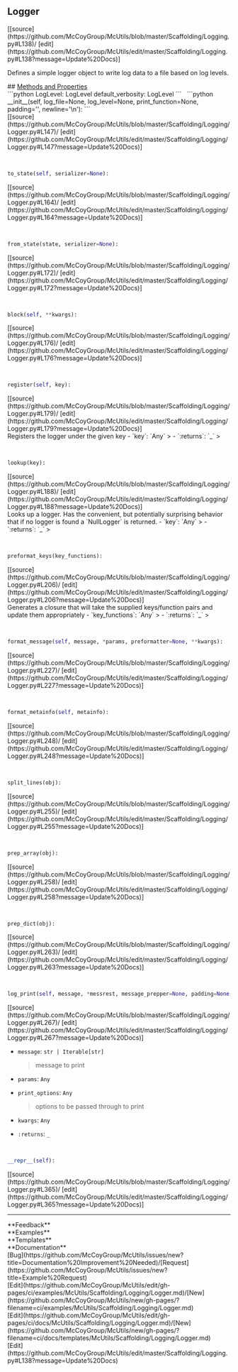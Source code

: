 ## <a id="McUtils.Scaffolding.Logging.Logger">Logger</a> 

<div class="docs-source-link" markdown="1">
[[source](https://github.com/McCoyGroup/McUtils/blob/master/Scaffolding/Logging.py#L138)/
[edit](https://github.com/McCoyGroup/McUtils/edit/master/Scaffolding/Logging.py#L138?message=Update%20Docs)]
</div>

Defines a simple logger object to write log data to a file based on log levels.







<div class="collapsible-section">
 <div class="collapsible-section collapsible-section-header" markdown="1">
## <a class="collapse-link" data-toggle="collapse" href="#methods" markdown="1"> Methods and Properties</a> <a class="float-right" data-toggle="collapse" href="#methods"><i class="fa fa-chevron-down"></i></a>
 </div>
 <div class="collapsible-section collapsible-section-body collapse show" id="methods" markdown="1">
 ```python
LogLevel: LogLevel
default_verbosity: LogLevel
```
<a id="McUtils.Scaffolding.Logging.Logger.__init__" class="docs-object-method">&nbsp;</a> 
```python
__init__(self, log_file=None, log_level=None, print_function=None, padding='', newline='\n'): 
```
<div class="docs-source-link" markdown="1">
[[source](https://github.com/McCoyGroup/McUtils/blob/master/Scaffolding/Logging/Logger.py#L147)/
[edit](https://github.com/McCoyGroup/McUtils/edit/master/Scaffolding/Logging/Logger.py#L147?message=Update%20Docs)]
</div>


<a id="McUtils.Scaffolding.Logging.Logger.to_state" class="docs-object-method">&nbsp;</a> 
```python
to_state(self, serializer=None): 
```
<div class="docs-source-link" markdown="1">
[[source](https://github.com/McCoyGroup/McUtils/blob/master/Scaffolding/Logging/Logger.py#L164)/
[edit](https://github.com/McCoyGroup/McUtils/edit/master/Scaffolding/Logging/Logger.py#L164?message=Update%20Docs)]
</div>


<a id="McUtils.Scaffolding.Logging.Logger.from_state" class="docs-object-method">&nbsp;</a> 
```python
from_state(state, serializer=None): 
```
<div class="docs-source-link" markdown="1">
[[source](https://github.com/McCoyGroup/McUtils/blob/master/Scaffolding/Logging/Logger.py#L172)/
[edit](https://github.com/McCoyGroup/McUtils/edit/master/Scaffolding/Logging/Logger.py#L172?message=Update%20Docs)]
</div>


<a id="McUtils.Scaffolding.Logging.Logger.block" class="docs-object-method">&nbsp;</a> 
```python
block(self, **kwargs): 
```
<div class="docs-source-link" markdown="1">
[[source](https://github.com/McCoyGroup/McUtils/blob/master/Scaffolding/Logging/Logger.py#L176)/
[edit](https://github.com/McCoyGroup/McUtils/edit/master/Scaffolding/Logging/Logger.py#L176?message=Update%20Docs)]
</div>


<a id="McUtils.Scaffolding.Logging.Logger.register" class="docs-object-method">&nbsp;</a> 
```python
register(self, key): 
```
<div class="docs-source-link" markdown="1">
[[source](https://github.com/McCoyGroup/McUtils/blob/master/Scaffolding/Logging/Logger.py#L179)/
[edit](https://github.com/McCoyGroup/McUtils/edit/master/Scaffolding/Logging/Logger.py#L179?message=Update%20Docs)]
</div>
Registers the logger under the given key
  - `key`: `Any`
    > 
  - `:returns`: `_`
    >


<a id="McUtils.Scaffolding.Logging.Logger.lookup" class="docs-object-method">&nbsp;</a> 
```python
lookup(key): 
```
<div class="docs-source-link" markdown="1">
[[source](https://github.com/McCoyGroup/McUtils/blob/master/Scaffolding/Logging/Logger.py#L188)/
[edit](https://github.com/McCoyGroup/McUtils/edit/master/Scaffolding/Logging/Logger.py#L188?message=Update%20Docs)]
</div>
Looks up a logger. Has the convenient, but potentially surprising
behavior that if no logger is found a `NullLogger` is returned.
  - `key`: `Any`
    > 
  - `:returns`: `_`
    >


<a id="McUtils.Scaffolding.Logging.Logger.preformat_keys" class="docs-object-method">&nbsp;</a> 
```python
preformat_keys(key_functions): 
```
<div class="docs-source-link" markdown="1">
[[source](https://github.com/McCoyGroup/McUtils/blob/master/Scaffolding/Logging/Logger.py#L206)/
[edit](https://github.com/McCoyGroup/McUtils/edit/master/Scaffolding/Logging/Logger.py#L206?message=Update%20Docs)]
</div>
Generates a closure that will take the supplied
keys/function pairs and update them appropriately
  - `key_functions`: `Any`
    > 
  - `:returns`: `_`
    >


<a id="McUtils.Scaffolding.Logging.Logger.format_message" class="docs-object-method">&nbsp;</a> 
```python
format_message(self, message, *params, preformatter=None, **kwargs): 
```
<div class="docs-source-link" markdown="1">
[[source](https://github.com/McCoyGroup/McUtils/blob/master/Scaffolding/Logging/Logger.py#L227)/
[edit](https://github.com/McCoyGroup/McUtils/edit/master/Scaffolding/Logging/Logger.py#L227?message=Update%20Docs)]
</div>


<a id="McUtils.Scaffolding.Logging.Logger.format_metainfo" class="docs-object-method">&nbsp;</a> 
```python
format_metainfo(self, metainfo): 
```
<div class="docs-source-link" markdown="1">
[[source](https://github.com/McCoyGroup/McUtils/blob/master/Scaffolding/Logging/Logger.py#L248)/
[edit](https://github.com/McCoyGroup/McUtils/edit/master/Scaffolding/Logging/Logger.py#L248?message=Update%20Docs)]
</div>


<a id="McUtils.Scaffolding.Logging.Logger.split_lines" class="docs-object-method">&nbsp;</a> 
```python
split_lines(obj): 
```
<div class="docs-source-link" markdown="1">
[[source](https://github.com/McCoyGroup/McUtils/blob/master/Scaffolding/Logging/Logger.py#L255)/
[edit](https://github.com/McCoyGroup/McUtils/edit/master/Scaffolding/Logging/Logger.py#L255?message=Update%20Docs)]
</div>


<a id="McUtils.Scaffolding.Logging.Logger.prep_array" class="docs-object-method">&nbsp;</a> 
```python
prep_array(obj): 
```
<div class="docs-source-link" markdown="1">
[[source](https://github.com/McCoyGroup/McUtils/blob/master/Scaffolding/Logging/Logger.py#L258)/
[edit](https://github.com/McCoyGroup/McUtils/edit/master/Scaffolding/Logging/Logger.py#L258?message=Update%20Docs)]
</div>


<a id="McUtils.Scaffolding.Logging.Logger.prep_dict" class="docs-object-method">&nbsp;</a> 
```python
prep_dict(obj): 
```
<div class="docs-source-link" markdown="1">
[[source](https://github.com/McCoyGroup/McUtils/blob/master/Scaffolding/Logging/Logger.py#L263)/
[edit](https://github.com/McCoyGroup/McUtils/edit/master/Scaffolding/Logging/Logger.py#L263?message=Update%20Docs)]
</div>


<a id="McUtils.Scaffolding.Logging.Logger.log_print" class="docs-object-method">&nbsp;</a> 
```python
log_print(self, message, *messrest, message_prepper=None, padding=None, newline=None, log_level=None, metainfo=None, print_function=None, print_options=None, sep=None, end=None, file=None, flush=None, preformatter=None, **kwargs): 
```
<div class="docs-source-link" markdown="1">
[[source](https://github.com/McCoyGroup/McUtils/blob/master/Scaffolding/Logging/Logger.py#L267)/
[edit](https://github.com/McCoyGroup/McUtils/edit/master/Scaffolding/Logging/Logger.py#L267?message=Update%20Docs)]
</div>

  - `message`: `str | Iterable[str]`
    > message to print
  - `params`: `Any`
    > 
  - `print_options`: `Any`
    > options to be passed through to print
  - `kwargs`: `Any`
    > 
  - `:returns`: `_`
    >


<a id="McUtils.Scaffolding.Logging.Logger.__repr__" class="docs-object-method">&nbsp;</a> 
```python
__repr__(self): 
```
<div class="docs-source-link" markdown="1">
[[source](https://github.com/McCoyGroup/McUtils/blob/master/Scaffolding/Logging/Logger.py#L365)/
[edit](https://github.com/McCoyGroup/McUtils/edit/master/Scaffolding/Logging/Logger.py#L365?message=Update%20Docs)]
</div>
 </div>
</div>












---


<div markdown="1" class="text-secondary">
<div class="container">
  <div class="row">
   <div class="col" markdown="1">
**Feedback**   
</div>
   <div class="col" markdown="1">
**Examples**   
</div>
   <div class="col" markdown="1">
**Templates**   
</div>
   <div class="col" markdown="1">
**Documentation**   
</div>
   <div class="col" markdown="1">
   
</div>
   <div class="col" markdown="1">
   
</div>
   <div class="col" markdown="1">
   
</div>
</div>
  <div class="row">
   <div class="col" markdown="1">
[Bug](https://github.com/McCoyGroup/McUtils/issues/new?title=Documentation%20Improvement%20Needed)/[Request](https://github.com/McCoyGroup/McUtils/issues/new?title=Example%20Request)   
</div>
   <div class="col" markdown="1">
[Edit](https://github.com/McCoyGroup/McUtils/edit/gh-pages/ci/examples/McUtils/Scaffolding/Logging/Logger.md)/[New](https://github.com/McCoyGroup/McUtils/new/gh-pages/?filename=ci/examples/McUtils/Scaffolding/Logging/Logger.md)   
</div>
   <div class="col" markdown="1">
[Edit](https://github.com/McCoyGroup/McUtils/edit/gh-pages/ci/docs/McUtils/Scaffolding/Logging/Logger.md)/[New](https://github.com/McCoyGroup/McUtils/new/gh-pages/?filename=ci/docs/templates/McUtils/Scaffolding/Logging/Logger.md)   
</div>
   <div class="col" markdown="1">
[Edit](https://github.com/McCoyGroup/McUtils/edit/master/Scaffolding/Logging.py#L138?message=Update%20Docs)   
</div>
   <div class="col" markdown="1">
   
</div>
   <div class="col" markdown="1">
   
</div>
   <div class="col" markdown="1">
   
</div>
</div>
</div>
</div>